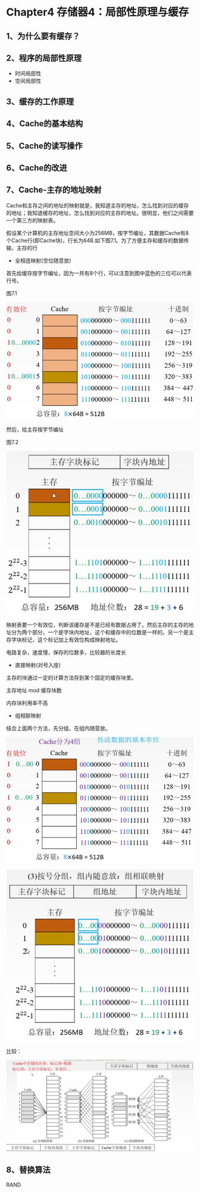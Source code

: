 

# Chapter4 存储器4：局部性原理与缓存

## 1、为什么要有缓存？

## 2、程序的局部性原理

- 时间局部性
- 空间局部性

## 3、缓存的工作原理

## 4、Cache的基本结构

## 5、Cache的读写操作

## 6、Cache的改进

## 7、Cache-主存的地址映射

Cache和主存之间的地址的映射就是，我知道主存的地址，怎么找到对应的缓存的地址；我知道缓存的地址，怎么找到对应的主存的地址。很明显，他们之间需要一个第三方的映射表。

假设某个计算机的主存地址空间大小为256MB，按字节编址，其数据Cache有8个Cache行(即Cache块)，行长为64B.如下图7.1。为了方便主存和缓存的数据传输，主存的行

- 全相连映射(空位随意放)

首先给缓存按字节编址，因为一共有8个行，可以注意到图中蓝色的三位可以代表行号。

图7.1

![image-20200503213721266](assets/image-20200503213721266.png)

然后，给主存按字节编址

图7.2

![image-20200503213740875](assets/image-20200503213740875.png)

映射表要一个有效位，判断该缓存是不是已经有数据占用了。然后主存的主存的地址分为两个部分，一个是字块内地址，这个和缓存中的位数是一样的。另一个是主存字块标记，这个标记加上有效位构成映射地址。

电路复杂，速度慢，保存的位数多，比较器的长度长

- 直接映射(对号入座)

主存的块通过一定的计算方法存到某个固定的缓存块里。

主存地址 mod 缓存块数

内存块利用率不高

- 组相联映射

结合上面两个方法，先分组，在组内随意放。

![image-20200503224832295](assets/image-20200503224832295.png)



![image-20200503224852095](assets/image-20200503224852095.png)

比较：

![image-20200503225112769](assets/image-20200503225112769.png)

## 8、替换算法

RAND